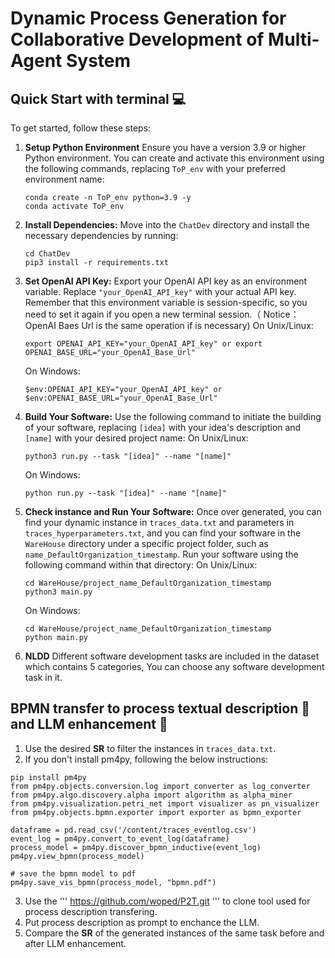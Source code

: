 # Dynamic Process Generation for Collaborative Development of Multi-Agent System

## Quick Start with terminal 💻
To get started, follow these steps:

1. **Setup Python Environment** Ensure you have a version 3.9 or higher Python environment. You can create and
   activate this environment using the following commands, replacing `ToP_env` with your preferred environment
   name:

   ```
   conda create -n ToP_env python=3.9 -y
   conda activate ToP_env
   ```

2. **Install Dependencies:** Move into the `ChatDev` directory and install the necessary dependencies by running:
   ```
   cd ChatDev
   pip3 install -r requirements.txt
    ```
3. **Set OpenAI API Key:** Export your OpenAI API key as an environment variable. Replace `"your_OpenAI_API_key"` with
   your actual API key. Remember that this environment variable is session-specific, so you need to set it again if you
   open a new terminal session.（ Notice：OpenAI Baes Url is the same operation if is necessary)
   On Unix/Linux:
   ```
   export OPENAI_API_KEY="your_OpenAI_API_key" or export OPENAI_BASE_URL="your_OpenAI_Base_Url"
   ```

   On Windows:
   ```
   $env:OPENAI_API_KEY="your_OpenAI_API_key" or $env:OPENAI_BASE_URL="your_OpenAI_Base_Url"
   ```
  
4. **Build Your Software:** Use the following command to initiate the building of your software,
   replacing `[idea]` with your idea's description and `[name]` with your desired project
   name:
   On Unix/Linux:

   ```
   python3 run.py --task "[idea]" --name "[name]"
   ```
   On Windows:

   ```
   python run.py --task "[idea]" --name "[name]"
   ```
   
5. **Check instance and Run Your Software:** Once over generated, you can find your dynamic instance in `traces_data.txt` and parameters in 
   `traces_hyperparameters.txt`, and you can find your software in the `WareHouse` directory under a specific
   project folder, such as `name_DefaultOrganization_timestamp`. Run your software using the following command
   within that directory:
   On Unix/Linux:

   ```
   cd WareHouse/project_name_DefaultOrganization_timestamp
   python3 main.py
   ```

   On Windows:

   ```
   cd WareHouse/project_name_DefaultOrganization_timestamp
   python main.py
   ```
6. **NLDD** Different software development tasks are included in the dataset which contains 5 categories, You can choose any software development task in it.


## BPMN transfer to process textual description 📃 and LLM enhancement 💪
1.  Use the desired __SR__ to filter the instances in `traces_data.txt`.
2.  If you don't install pm4py, following the below instructions:
   ```
   pip install pm4py
   from pm4py.objects.conversion.log import converter as log_converter
   from pm4py.algo.discovery.alpha import algorithm as alpha_miner
   from pm4py.visualization.petri_net import visualizer as pn_visualizer
   from pm4py.objects.bpmn.exporter import exporter as bpmn_exporter
   ```
   ```
   dataframe = pd.read_csv('/content/traces_eventlog.csv')
   event_log = pm4py.convert_to_event_log(dataframe)
   process_model = pm4py.discover_bpmn_inductive(event_log)
   pm4py.view_bpmn(process_model)
   
   # save the bpmn model to pdf
   pm4py.save_vis_bpmn(process_model, "bpmn.pdf")
   ```

3. Use the ''' https://github.com/woped/P2T.git ''' to clone tool used for process description transfering.
4. Put process description as prompt to enchance the LLM.
5. Compare the __SR__ of the generated instances of the same task before and after LLM enhancement.
